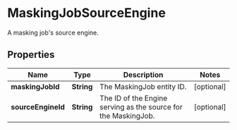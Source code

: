 

# MaskingJobSourceEngine

A masking job's source engine.

## Properties

Name | Type | Description | Notes
------------ | ------------- | ------------- | -------------
**maskingJobId** | **String** | The MaskingJob entity ID. |  [optional]
**sourceEngineId** | **String** | The ID of the Engine serving as the source for the MaskingJob. |  [optional]



